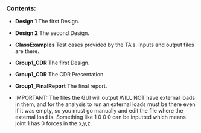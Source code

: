 
### Contents:

* **Design 1** The first Design.

* **Design 2** The second Design.

* **ClassExamples** Test cases provided by the TA's. Inputs and output files are there.
* **Group1_CDR** The first Design.

* **Group1_CDR** The CDR Presentation.

* **Group1_FinalReport** The final report.

* IMPORTANT: The files the GUI will output WILL NOT have external loads in them, and for the analysis to run an external loads must be there even if it was empty, so you must go manually and edit the file where the external load is. Something like 1 0 0 0 can be inputted which means joint 1 has 0 forces in the x,y,z.